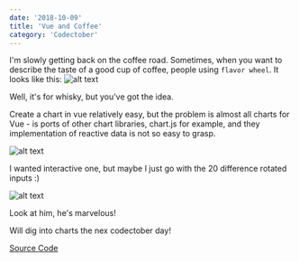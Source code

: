 ```yaml
---
date: '2018-10-09'
title: 'Vue and Coffee'
category: 'Codectober'
---
```


I'm slowly getting back on the coffee road.
Sometimes, when you want to describe the taste of a good cup of coffee, people using `flavor wheel`.
It looks like this:
![alt text](./flavorwheelwhiski.jpg "Whisky from http://postprohibition.com")

Well, it's for whisky, but you've got the idea.

Create a chart in vue relatively easy, but the problem is almost all charts for Vue - is ports of other chart libraries, chart.js for example, and they implementation of reactive data is not so easy to grasp.

![alt text](./coffeewheel.png "green coffee graph")

I wanted interactive one, but maybe I just go with the 20 difference rotated inputs :)

![alt text](./slider.png "rotated slider")

Look at him, he's marvelous!

Will dig into charts the nex codectober day!

[Source Code](https://github.com/dmitrybirin/coffee-vueel)


